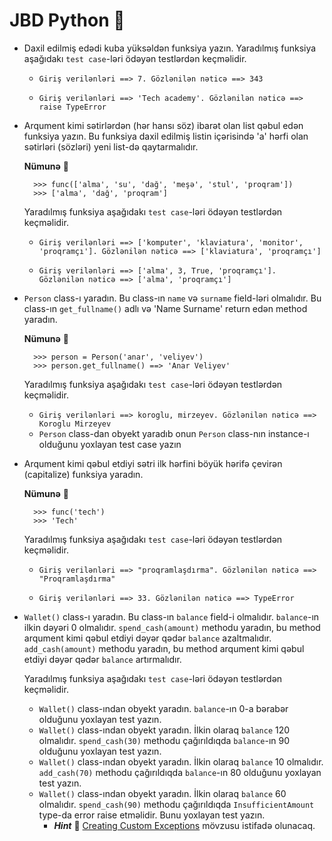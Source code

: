 # JBD Python  :snake:

* Daxil edilmiş edədi kuba yüksəldən funksiya yazın. Yaradılmış funksiya aşağıdakı `test case`-ləri ödəyən testlərdən keçməlidir.

    - `Giriş verilənləri ==> 7. Gözlənilən nəticə ==> 343`

    - `Giriş verilənləri ==> 'Tech academy'. Gözlənilən nəticə ==> raise TypeError`

* Arqument kimi sətirlərdən (hər hansı söz) ibarət olan list qəbul edən funksiya yazın. Bu funksiya daxil edilmiş listin içərisində 'a' hərfi olan sətirləri (sözləri) yeni list-də qaytarmalıdır.

    **Nümunə** :bookmark_tabs:
    
        >>> func(['alma', 'su', 'dağ', 'meşə', 'stul', 'proqram'])
        >>> ['alma', 'dağ', 'proqram']

    Yaradılmış funksiya aşağıdakı `test case`-ləri ödəyən testlərdən keçməlidir.

    - `Giriş verilənləri ==> ['komputer', 'klaviatura', 'monitor', 'proqramçı']. Gözlənilən nəticə ==> ['klaviatura', 'proqramçı']`

    - `Giriş verilənləri ==> ['alma', 3, True, 'proqramçı']. Gözlənilən nəticə ==> ['alma', 'proqramçı']`

* `Person` class-ı yaradın. Bu class-ın `name` və `surname` field-ləri olmalıdır. Bu class-ın `get_fullname()` adlı və 'Name Surname' return edən method yaradın.

    **Nümunə** :bookmark_tabs:

        >>> person = Person('anar', 'veliyev')
        >>> person.get_fullname() ==> 'Anar Veliyev'

    Yaradılmış funksiya aşağıdakı `test case`-ləri ödəyən testlərdən keçməlidir.

    - `Giriş verilənləri ==> koroglu, mirzeyev. Gözlənilən nəticə ==> Koroglu Mirzeyev`
    - `Person` class-dan obyekt yaradıb onun `Person` class-nın instance-ı olduğunu yoxlayan test case yazın


* Arqument kimi qəbul etdiyi sətri ilk hərfini böyük hərifə çevirən (capitalize) funksiya yaradın. 

    **Nümunə** :bookmark_tabs:
    
        >>> func('tech') 
        >>> 'Tech'

    Yaradılmış funksiya aşağıdakı `test case`-ləri ödəyən testlərdən keçməlidir.

    - `Giriş verilənləri ==> "proqramlaşdırma". Gözlənilən nəticə ==> "Proqramlaşdırma"`

    - `Giriş verilənləri ==> 33. Gözlənilən nəticə ==> TypeError`

* `Wallet()` class-ı yaradın. Bu class-ın `balance` field-i olmalıdır. `balance`-ın ilkin dəyəri 0 olmalıdır. `spend_cash(amount)` methodu yaradın, bu method arqument kimi qəbul etdiyi dəyər qədər `balance` azaltmalıdır. `add_cash(amount)` methodu yaradın, bu method arqument kimi qəbul etdiyi dəyər qədər `balance` artırmalıdır. 

    Yaradılmış funksiya aşağıdakı `test case`-ləri ödəyən testlərdən keçməlidir.

    - `Wallet()` class-ından obyekt yaradın. `balance`-ın 0-a bərabər olduğunu yoxlayan test yazın.
    - `Wallet()` class-ından obyekt yaradın. İlkin olaraq `balance` 120 olmalıdır. `spend_cash(30)` methodu çağırıldıqda `balance`-ın 90 olduğunu yoxlayan test yazın.
    - `Wallet()` class-ından obyekt yaradın. İlkin olaraq `balance` 10 olmalıdır. `add_cash(70)` methodu çağırıldıqda `balance`-ın 80 olduğunu yoxlayan test yazın.
    - `Wallet()` class-ından obyekt yaradın. İlkin olaraq `balance` 60 olmalıdır. `spend_cash(90)` methodu çağırıldıqda `InsufficientAmount` type-da error raise etməlidir. Bunu yoxlayan test yazın. 
        - ***Hint*** :lollipop: [Creating Custom Exceptions](https://www.programiz.com/python-programming/user-defined-exception) mövzusu istifadə olunacaq. 
